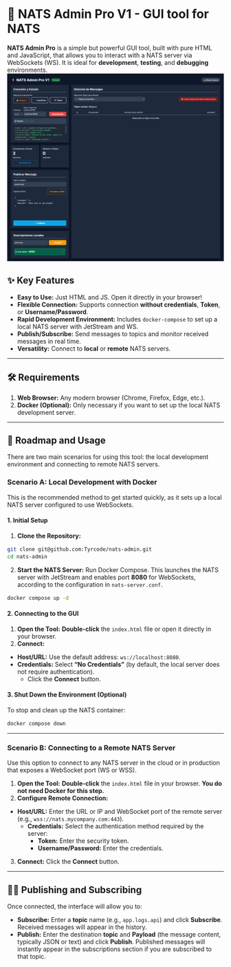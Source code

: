 # 🚀 NATS Admin Pro V1 - GUI tool for NATS

**NATS Admin Pro** is a simple but powerful GUI tool, built with pure HTML and JavaScript, that allows you to interact with a NATS server via WebSockets (WS). It is ideal for **development**, **testing**, and **debugging** environments.
![preview](preview.png)

## ✨ Key Features

- **Easy to Use:** Just HTML and JS. Open it directly in your browser!
- **Flexible Connection:** Supports connection **without credentials**, **Token**, or **Username/Password**.
- **Rapid Development Environment:** Includes `docker-compose` to set up a local NATS server with JetStream and WS.
- **Publish/Subscribe:** Send messages to topics and monitor received messages in real time.
- **Versatility:** Connect to **local** or **remote** NATS servers.

---

## 🛠️ Requirements

1.  **Web Browser:** Any modern browser (Chrome, Firefox, Edge, etc.).
2.  **Docker (Optional):** Only necessary if you want to set up the local NATS development server.

---

## 🏁 Roadmap and Usage

There are two main scenarios for using this tool: the local development environment and connecting to remote NATS servers.

### Scenario A: Local Development with Docker

This is the recommended method to get started quickly, as it sets up a local NATS server configured to use WebSockets.

#### **1. Initial Setup**

1.  **Clone the Repository:**

```bash
git clone git@github.com:Tyrcode/nats-admin.git
cd nats-admin
```

2.  **Start the NATS Server:** Run Docker Compose. This launches the NATS server with JetStream and enables port **8080** for WebSockets, according to the configuration in `nats-server.conf`.

```bash
docker compose up -d
```

#### **2. Connecting to the GUI**

1.  **Open the Tool:** **Double-click** the `index.html` file or open it directly in your browser.
2.  **Connect:**

- **Host/URL:** Use the default address: `ws://localhost:8080`.
- **Credentials:** Select **“No Credentials”** (by default, the local server does not require authentication).
  - Click the **Connect** button.

#### **3. Shut Down the Environment (Optional)**

To stop and clean up the NATS container:

```bash
docker compose down
```

---

### Scenario B: Connecting to a Remote NATS Server

Use this option to connect to any NATS server in the cloud or in production that exposes a WebSocket port (WS or WSS).

1.  **Open the Tool:** **Double-click** the `index.html` file in your browser. **You do not need Docker for this step.**
2.  **Configure Remote Connection:**

- **Host/URL:** Enter the URL or IP and WebSocket port of the remote server (e.g., `wss://nats.mycompany.com:443`).
  - **Credentials:** Select the authentication method required by the server:
    - **Token:** Enter the security token.
    - **Username/Password:** Enter the credentials.

3.  **Connect:** Click the **Connect** button.

---

## 🧑‍💻 Publishing and Subscribing

Once connected, the interface will allow you to:

- **Subscribe:** Enter a **topic** name (e.g., `app.logs.api`) and click **Subscribe**. Received messages will appear in the history.
- **Publish:** Enter the destination **topic** and **Payload** (the message content, typically JSON or text) and click **Publish**. Published messages will instantly appear in the subscriptions section if you are subscribed to that topic.
